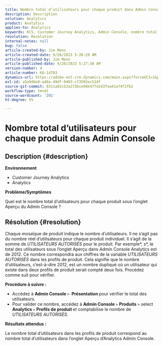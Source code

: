 ```yaml
---
title: Nombre total d’utilisateurs pour chaque produit dans Admin Console
description: Description
solution: Analytics
product: Analytics
applies-to: Analytics
keywords: KCS, Customer Journey Analytics, Admin Console, nombre total d’utilisateurs, produit, Adobe Analytics
resolution: Resolution
internal-notes: null
bug: false
article-created-by: Jim Menn
article-created-date: 9/26/2023 5:26:29 AM
article-published-by: Jim Menn
article-published-date: 9/26/2023 5:27:30 AM
version-number: 4
article-number: KA-14703
dynamics-url: https://adobe-ent.crm.dynamics.com/main.aspx?forceUCI=1&pagetype=entityrecord&etn=knowledgearticle&id=e8578c3b-2d5c-ee11-be6f-6045bd006268
exl-id: a5a9d6e8-a40a-49df-9403-cf3502ec524f
source-git-commit: 0311a02c52a273bce96b47fe2d3fea41a74f2fb2
workflow-type: tm+mt
source-wordcount: '201'
ht-degree: 6%

---
```


# Nombre total d’utilisateurs pour chaque produit dans Admin Console

## Description {#description}


<b>Environnement</b>

- Customer Journey Analytics
- Analytics




<b>Problème/Symptômes</b>

Quel est le nombre total d’utilisateurs pour chaque produit sous l’onglet Aperçu du Admin Console ?




## Résolution {#resolution}


Chaque mosaïque de produit indique le nombre d’utilisateurs. Il ne s’agit pas du nombre réel d’utilisateurs pour chaque produit individuel. Il s’agit de la somme de *UTILISATEURS AUTORISÉS* pour le produit. Par exemple*, s*, le total des utilisateurs sous l’onglet Aperçu dans Admin Console Analytics est de 2012. Ce nombre correspondra aux chiffres de la variable *UTILISATEURS AUTORISÉS* dans les profils de produit. Cela signifie que le nombre d’utilisateurs, c’est-à-dire 2012, est un nombre dupliqué où un utilisateur qui existe dans deux profils de produit serait compté deux fois. Procédez comme suit pour vérifier.

<b>Procédure à suivre :</b>

- Accédez à <b>Admin Console </b>`>` <b> Présentation </b>pour vérifier le total des utilisateurs.
- Pour valider ce nombre, accédez à <b>Admin Console </b>`>`  <b>Produits</b> `>`  select <b>Analytics </b>`>`  <b>Profils de produit </b>et comptabilise le nombre de *UTILISATEURS AUTORISÉS*.




<b>Résultats attendus :</b>

Le nombre total d’utilisateurs dans les profils de produit correspond au nombre total d’utilisateurs dans l’onglet Aperçu d’Analytics Admin Console.
